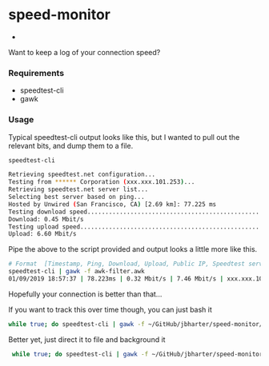 # speed-monitor
-
Want to keep a log of your connection speed? 

### Requirements
 - speedtest-cli
 - gawk

### Usage
Typical speedtest-cli output looks like this, but I wanted to pull out the relevant bits, and dump them to a file.

```bash
speedtest-cli

Retrieving speedtest.net configuration...
Testing from ****** Corporation (xxx.xxx.101.253)...
Retrieving speedtest.net server list...
Selecting best server based on ping...
Hosted by Unwired (San Francisco, CA) [2.69 km]: 77.225 ms
Testing download speed................................................................................
Download: 0.45 Mbit/s
Testing upload speed................................................................................................
Upload: 6.60 Mbit/s

```

Pipe the above to the script provided and output looks a little more like this.

```bash
# Format  [Timestamp, Ping, Download, Upload, Public IP, Speedtest server]
speedtest-cli | gawk -f awk-filter.awk
01/09/2019 18:57:37 | 78.223ms | 0.32 Mbit/s | 7.46 Mbit/s | xxx.xxx.101.253 | Monkey Brains (San Francisco, CA) [2.69 km]
```

Hopefully your connection is better than that...

If you want to track this over time though, you can just bash it 

```bash
while true; do speedtest-cli | gawk -f ~/GitHub/jbharter/speed-monitor/awk-filter.awk; sleep 60; done 
```

Better yet, just direct it to file and background it

```bash
 while true; do speedtest-cli | gawk -f ~/GitHub/jbharter/speed-monitor/awk-filter.awk; sleep 60; done > outfile.txt & 
```
